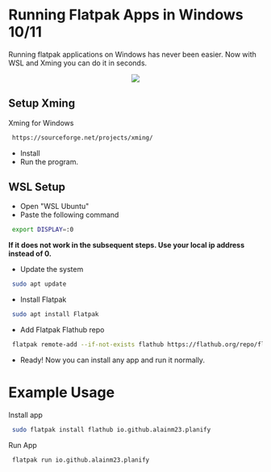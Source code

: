 
# Running Flatpak Apps in Windows 10/11

Running flatpak applications on Windows has never been easier. Now with WSL and Xming you can do it in seconds. 

<p align="center">
  <img src="https://i.imgur.com/DFz8qMa.png"/>
</p>

## Setup Xming

Xming for Windows

```bash
 https://sourceforge.net/projects/xming/
```
- Install
- Run the program.

## WSL Setup

- Open "WSL Ubuntu" 
- Paste the following command

```bash
 export DISPLAY=:0
```
**If it does not work in the subsequent steps. Use your local ip address instead of 0.**

- Update the system 

```bash
 sudo apt update
```
- Install Flatpak

```bash
 sudo apt install Flatpak
```

- Add Flatpak Flathub repo

```bash
 flatpak remote-add --if-not-exists flathub https://flathub.org/repo/flathub.flatpakrepo

```

- Ready! Now you can install any app and run it normally. 

# Example Usage

Install app

```bash
 sudo flatpak install flathub io.github.alainm23.planify
```

Run App

```bash
 flatpak run io.github.alainm23.planify
```
